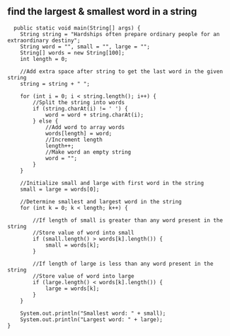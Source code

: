 ## find the largest & smallest word in a string

      public static void main(String[] args) {
        String string = "Hardships often prepare ordinary people for an extraordinary destiny";
        String word = "", small = "", large = "";
        String[] words = new String[100];
        int length = 0;

        //Add extra space after string to get the last word in the given string
        string = string + " ";

        for (int i = 0; i < string.length(); i++) {
            //Split the string into words
            if (string.charAt(i) != ' ') {
                word = word + string.charAt(i);
            } else {
                //Add word to array words
                words[length] = word;
                //Increment length
                length++;
                //Make word an empty string
                word = "";
            }
        }

        //Initialize small and large with first word in the string
        small = large = words[0];

        //Determine smallest and largest word in the string
        for (int k = 0; k < length; k++) {

            //If length of small is greater than any word present in the string
            //Store value of word into small
            if (small.length() > words[k].length()) {
                small = words[k];
            }

            //If length of large is less than any word present in the string
            //Store value of word into large
            if (large.length() < words[k].length()) {
                large = words[k];
            }
        }

        System.out.println("Smallest word: " + small);
        System.out.println("Largest word: " + large);
    }





